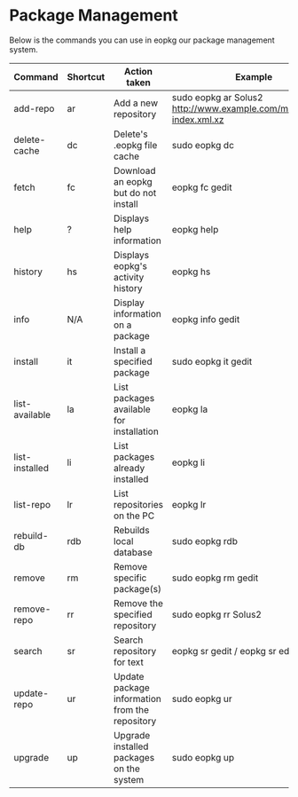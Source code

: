 # Package Management

Below is the commands you can use in eopkg our package management system.

| Command | Shortcut | Action taken | Example |
|----|----|----|----|
| add-repo | ar | Add a new repository | sudo eopkg ar Solus2 http://www.example.com/main/eopkg-index.xml.xz |
| delete-cache | dc | Delete's .eopkg file cache | sudo eopkg dc |
| fetch | fc | Download an eopkg but do not install | eopkg fc gedit |
| help | ? | Displays help information | eopkg help |
| history | hs | Displays eopkg's activity history | eopkg hs |
| info | N/A | Display information on a package | eopkg info gedit |
| install | it | Install a specified package | sudo eopkg it gedit |
| list-available | la | List packages available for installation | eopkg la |
| list-installed | li | List packages already installed | eopkg li |
| list-repo | lr | List repositories on the PC  | eopkg lr |
| rebuild-db | rdb | Rebuilds local database | sudo eopkg rdb |
| remove | rm | Remove specific package(s) | sudo eopkg rm gedit |
| remove-repo | rr | Remove the specified repository | sudo eopkg rr Solus2 |
| search | sr | Search repository for text | eopkg sr gedit / eopkg sr editor |
| update-repo | ur | Update package information from the repository | sudo eopkg ur |
| upgrade | up | Upgrade installed packages on the system | sudo eopkg up |
